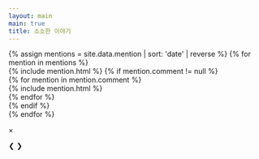 ```yaml
---
layout: main
main: true
title: 소소한 이야기
---
```


<div class="loading-animation">
<div class="life">
    <div class="pick_line"></div>
    <div class="catalogue">
        {% assign mentions = site.data.mention | sort: 'date' | reverse %}
        {% for mention in mentions %}
            <div class="branch">
                {% include mention.html %}
                {% if mention.comment != null %}
                <div class="comment">
                    {% for mention in mention.comment %}
                    <div class="branch">
                        {% include mention.html %}
                    </div>
                    {% endfor %}
                </div>
                {% endif %}
            </div>
        {% endfor %}
    </div>
</div>
</div>

<div class="modal" id="modal">
    <div class="modal-container">
        <p class="close" onclick="closeModal()">&times;</p>
        <a class="prev" onclick="plusSlides(-1)">&#10094;</a>
        <a class="next" onclick="plusSlides(1)">&#10095;</a>
        <div class="modal-content">
            <img src="" id="img-modal-content"/>
        </div>
    </div>
</div>

<script>
    let imgArray = [];
    let slideIndex = 1;

    $(document).ready(function () {
        $('.info .date').each(function () {
            let dateString = $(this).text()
                , reggie = /(\d{4})-(\d{2})-(\d{2}) (\d{2}):(\d{2})/
                , [, year, month, day, hours, minutes] = reggie.exec(dateString)
                , dateObject = new Date(year, month - 1, day, hours, minutes);
            $(this).text(timeForToday(dateObject));
        });
    });

    window.addEventListener('click', (e) => {
       e.target === modal ? closeModal() : false;
    });

    function timeForToday(timeValue) {
        const today = new Date();
        const betweenTime = Math.floor((today.getTime() - timeValue.getTime()) / 1000 / 60);
        if (betweenTime < 1) return '방금전';
        if (betweenTime < 60) {
            return `${betweenTime}분전`;
        }
        const betweenTimeHour = Math.floor(betweenTime / 60);
        if (betweenTimeHour < 24) {
            return `${betweenTimeHour}시간전`;
        }
        const betweenTimeDay = Math.floor(betweenTimeHour / 24);
        if (betweenTimeDay < 31) {
            return `${betweenTimeDay}일전`;
        }
        const betweenTimeMonth = Math.floor(betweenTimeDay / 31);
        if (betweenTimeMonth < 12) {
            return `${betweenTimeMonth}개월전`;
        }
        return `${Math.floor(betweenTimeMonth / 12)}년전`;
    }

     function openModal(imgsrc, mentionDate, index) {
        document.getElementById("img-modal-content").src = imgsrc;

        document.querySelectorAll('#modal').forEach(el => {
          el.classList.add('active');
        });

        document.querySelectorAll('.mention').forEach(el => {
            if(el.getAttribute('upload') == mentionDate) {
                el.querySelectorAll('img').forEach(img => {
                   imgArray.push(img.getAttribute('src')); 
                })
            }
        });

        if(imgArray.length > 1) {
            $('.prev').show();
            $('.next').show();
        }

        slideIndex = index;

        $('body').addClass('stop-scroll');
      }

    function closeModal(){
       document.querySelectorAll('#modal').forEach(el => {
          el.classList.remove('active');
       });

       imgArray = [];

       $('.prev').hide();
       $('.next').hide();
       $('body').removeClass('stop-scroll');
    }

    function plusSlides(n) {
      showSlides(Number(slideIndex) + Number(n));
    }

    function showSlides(n) {
      if(n > imgArray.length) {
        slideIndex = 1;
      } else if(n == 0) {
        slideIndex = imgArray.length;
      } else {
        slideIndex = n;
      }

      document.getElementById("img-modal-content").src = imgArray[Number(slideIndex) - 1];
    }

</script>
